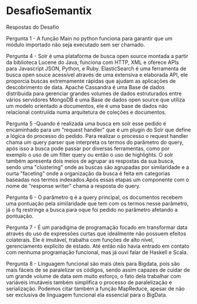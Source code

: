 # DesafioSemantix
Respostas do Desafio

Pergunta 1 - A função Main no python funciona para garantir que um módulo importado não seja executado sem ser chamado.

Pergunta 4 - Solr é uma plataforma de busca open source montada a partir da biblioteca Lucene do Java, funciona com HTTP, XML e oferece APIs para Javascript JSON, Python, e Ruby.
ElasticSearch é uma ferramenta de busca open souce acessível através de uma extensiva e elaborada API, ele proporcia buscas extremamente rápidas que ajudam as aplicações de descobrimento de data.
Apache Cassandra é uma Base de dados distribuida para gerenciar grandes volumes de dados estruturados entre vários servidores
MongoDB é uma Base de dados open source que utiliza um modelo orientado a documentos, ele é uma base de dados não relacional contruiída numa arquitetura de coleções e documentos.

Pergunta 5 -Quando é realizada uma busca em solr esse pedido é encaminhado para um "request handler" que é um plugin do Solr que define a lógica do processo do pedido. Para realizar o processo o request handler chama um query parser que interpreta os termos do parâmetro do query, após isso a busca pode passar por diversas ferramentas, como por exemplo o uso de um filter query ou então o uso de highlights.
O solr também apresenta dois meios de agrupar as respostas da sua busca, sendo uma "clustering" onde as buscas são agrupadas por similaridade e a ourta "faceting" onde a organização da busca é feita em categorias baseadas nos termos indexados.Após essas etapas um componente com o nome de "response writer" chama a resposta do query.

Pergunta 6 - O parâmetro q é a query principal, os documentos recebem uma pontuação pela similaridade que tem com os termos nesse parâmetro, já o fq restringe a busca para oque foi pedido no parâmetro afetando a pontuação.

Pergunta 7 - É um paradigma de programação focado em transformar data através do uso de expressões curtas que idealmente não possuem efeitos colaterais. Ele é imutável, trabalha com funções de alto nível, gerenciamento explícito de estado. Até então não havia entrado em contato com nenhuma programação funcional, mas já ouvi falar de Haskell e Scala.

Pergunta 8 - Linguagem funcional são mais úteis para Bigdata, pois são mais fáceis de se paralelizar os códigos, sendo assim capazes de cuidar de um grande volume de data sem muito esforço, o fato dela trabalhar com variáveis imutáveis também simplifica o processo de paralelização e serialização. Podemos citar também a função MapReduce, apesar de não ser exclusiva de linguagem funcional ela essencial para o BigData.
